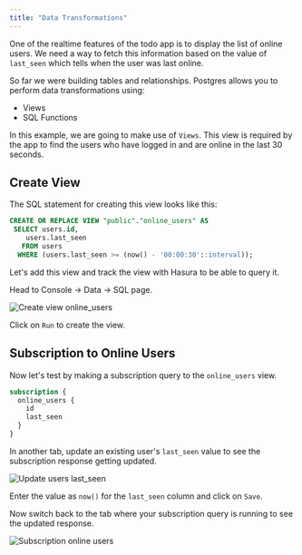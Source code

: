 ```yaml
---
title: "Data Transformations"
---
```


One of the realtime features of the todo app is to display the list of online users. We need a way to fetch this information based on the value of `last_seen` which tells when the user was last online.

So far we were building tables and relationships. 
Postgres allows you to perform data transformations using:
- Views
- SQL Functions

In this example, we are going to make use of `Views`. This view is required by the app to find the users who have logged in and are online in the last 30 seconds.

## Create View

The SQL statement for creating this view looks like this:

```sql
CREATE OR REPLACE VIEW "public"."online_users" AS 
 SELECT users.id,
    users.last_seen
   FROM users
  WHERE (users.last_seen >= (now() - '00:00:30'::interval));
```

Let's add this view and track the view with Hasura to be able to query it.

Head to Console -> Data -> SQL page.

![Create view online_users](https://graphql-engine-cdn.hasura.io/graphql-engine-cdn.hasura.io/learn-hasura/assets/graphql-hasura/create-view.png)

Click on `Run` to create the view.

## Subscription to Online Users

Now let's test by making a subscription query to the `online_users` view.

```graphql
subscription {
  online_users {
    id
    last_seen
  }
}
```

In another tab, update an existing user's `last_seen` value to see the subscription response getting updated.

![Update users last_seen](https://graphql-engine-cdn.hasura.io/graphql-engine-cdn.hasura.io/learn-hasura/assets/graphql-hasura/update-users-last-seen.png)

Enter the value as `now()` for the `last_seen` column and click on `Save`.

Now switch back to the tab where your subscription query is running to see the updated response.

![Subscription online users](https://graphql-engine-cdn.hasura.io/graphql-engine-cdn.hasura.io/learn-hasura/assets/graphql-hasura/online-users-subscription.png)





